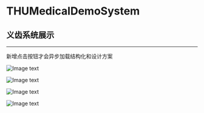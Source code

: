 # THUMedicalDemoSystem

## 义齿系统展示

-----------------------------------------------------------

新增点击按钮才会异步加载结构化和设计方案

![Image text](https://github.com/naginoasukara/THUMedicalDemoSystem/blob/master/images/1.jpg)

![Image text](https://github.com/naginoasukara/THUMedicalDemoSystem/blob/master/images/2.jpg)

![Image text](https://github.com/naginoasukara/THUMedicalDemoSystem/blob/master/images/3.jpg)

![Image text](https://github.com/naginoasukara/THUMedicalDemoSystem/blob/master/images/4.jpg)
